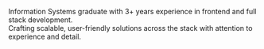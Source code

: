 Information Systems graduate with 3+ years experience in frontend and full stack development. <br> 
Crafting scalable, user-friendly solutions across the stack with attention to experience and detail.


<!--
[![GitHub WidgetBox](https://github-widgetbox.vercel.app/api/profile?username=hibatillah&data=repositories,stars,commits&theme=darkmode)](https://github.com/hibatillah)

![Top Langs](https://github-readme-stats.vercel.app/api/top-langs/?username=hibatillah&layout=compact&hide_progress=true&theme=github_dark)

<img src="https://komarev.com/ghpvc/?username=hibatillah" alt="hibatillah" />

[![roadmap.sh](https://api.roadmap.sh/v1-badge/wide/64639cf3410780a6d9b5fdbd?variant=dark)](https://roadmap.sh)

-->
